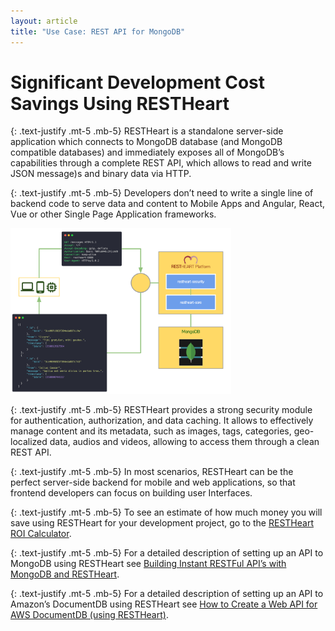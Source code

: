 ```yaml
---
layout: article
title: "Use Case: REST API for MongoDB"
---
```



# Significant Development Cost Savings Using RESTHeart

{: .text-justify .mt-5 .mb-5}
RESTHeart is a standalone server-side application which connects to MongoDB database (and MongoDB compatible databases) and immediately exposes all of MongoDB’s capabilities through a complete REST API, which allows to read and write JSON message)s and binary data via HTTP.

{: .text-justify .mt-5 .mb-5}
Developers don’t need to write a single line of backend code to serve data and content to Mobile Apps and Angular, React, Vue or other Single Page Application frameworks.

<img src="/images/restheart-what-is-it.svg" width="70%" height="auto" class="mx-auto d-block img-responsive" />

{: .text-justify .mt-5 .mb-5}
RESTHeart provides a strong security module for authentication, authorization, and data caching. It allows to effectively manage content and its metadata, such as images, tags, categories, geo-localized data, audios and videos, allowing to access them through a clean REST API.

{: .text-justify .mt-5 .mb-5}
In most scenarios, RESTHeart can be the perfect server-side backend for mobile and web applications, so that frontend developers can focus on building user Interfaces.

{: .text-justify .mt-5 .mb-5}
To see an estimate of how much money you will save using RESTHeart for your development project, go to the [RESTHeart ROI Calculator](../../editions#roi-calculator).
 
{: .text-justify .mt-5 .mb-5}
For a detailed description of setting up an API to MongoDB using RESTHeart see [Building Instant RESTFul API’s with MongoDB and RESTHeart](../../docs/setup).

{: .text-justify .mt-5 .mb-5} 
For a detailed description of setting up an API to Amazon’s DocumentDB using RESTHeart see [How to Create a Web API for AWS DocumentDB (using RESTHeart)](https://medium.com/softinstigate-team/how-to-create-a-web-api-for-aws-documentdb-using-restheart-987921df3ced).

